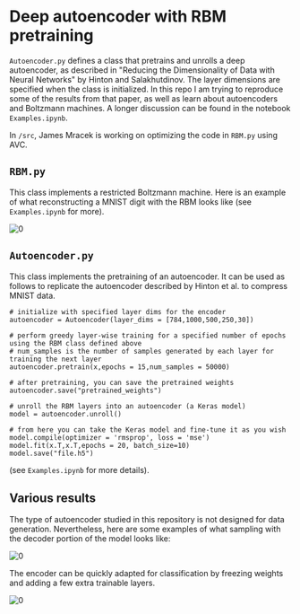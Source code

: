 # Deep autoencoder with RBM pretraining

```Autoencoder.py``` defines a class that pretrains and unrolls a deep autoencoder, as described in "Reducing the Dimensionality of Data with Neural Networks" by Hinton and Salakhutdinov.  The layer dimensions are specified when the class is initialized.  In this repo I am trying to reproduce some of the results from that paper, as well as learn about autoencoders and Boltzmann machines. A longer discussion can be found in the notebook ``Examples.ipynb``.

In ``/src``, James Mracek is working on optimizing the code in ``RBM.py`` using AVC. 

## ```RBM.py```

This class implements a restricted Boltzmann machine.  Here is an example of what reconstructing a MNIST digit with the RBM looks like (see ``Examples.ipynb`` for more).

![0](./images/reconstructed.png)

## ```Autoencoder.py```

This class implements the pretraining of an autoencoder. It can be used as follows to replicate the autoencoder described by Hinton et al. to compress MNIST data.

    # initialize with specified layer dims for the encoder  
    autoencoder = Autoencoder(layer_dims = [784,1000,500,250,30])

    # perform greedy layer-wise training for a specified number of epochs using the RBM class defined above
    # num_samples is the number of samples generated by each layer for training the next layer  
    autoencoder.pretrain(x,epochs = 15,num_samples = 50000)    

    # after pretraining, you can save the pretrained weights
    autoencoder.save("pretrained_weights")

    # unroll the RBM layers into an autoencoder (a Keras model)
    model = autoencoder.unroll()

    # from here you can take the Keras model and fine-tune it as you wish
    model.compile(optimizer = 'rmsprop', loss = 'mse')
    model.fit(x.T,x.T,epochs = 20, batch_size=10)
    model.save("file.h5")
    
(see ``Examples.ipynb`` for more details).

## Various results

The type of autoencoder studied in this repository is not designed for data generation. Nevertheless, here are some examples of what sampling with the decoder portion of the model looks like:

![0](./images/generated.png)

The encoder can be quickly adapted for classification by freezing weights and adding a few extra trainable layers.

![0](./images/classification.png)


    
